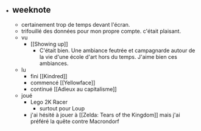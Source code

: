 - ## weeknote
	- certainement trop de temps devant l'écran.
	- trifouillé des données pour mon propre compte. c'était plaisant.
	- vu
		- [[Showing up]]
			- C'était bien. Une ambiance feutrée et campagnarde autour de la vie d'une école d'art hors du temps. J'aime bien ces ambiances.
	- lu
		- fini [[Kindred]]
		- commencé [[Yellowface]]
		- continué [[Adieux au capitalisme]]
	- joué
		- Lego 2K Racer
			- surtout pour Loup
		- j'ai hésité à jouer à [[Zelda: Tears of the Kingdom]] mais j'ai préféré la quête contre Macrondorf